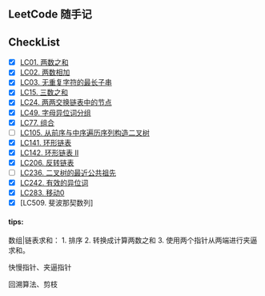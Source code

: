 ## LeetCode 随手记


## CheckList

* [x] [LC01. 两数之和](https://leetcode-cn.com/problems/two-sum/)
* [x] [LC02. 两数相加](https://leetcode-cn.com/problems/add-two-numbers/)
* [x] [LC03. 无重复字符的最长子串](https://leetcode-cn.com/problems/longest-substring-without-repeating-characters/)
* [x] [LC15. 三数之和](https://leetcode-cn.com/problems/3sum/)
* [x] [LC24. 两两交换链表中的节点](https://leetcode-cn.com/problems/swap-nodes-in-pairs)
* [x] [LC49. 字母异位词分组 ](https://leetcode-cn.com/problems/group-anagrams/)
* [x] [LC77. 组合](https://leetcode-cn.com/problems/combinations/)
* [ ] [LC105. 从前序与中序遍历序列构造二叉树](https://leetcode-cn.com/problems/construct-binary-tree-from-preorder-and-inorder-traversal)
* [x] [LC141. 环形链表](https://leetcode-cn.com/problems/linked-list-cycle/)
* [x] [LC142. 环形链表 II]( https://leetcode-cn.com/problems/linked-list-cycle-ii/)
* [x] [LC206. 反转链表](https://leetcode-cn.com/problems/reverse-linked-list/)
* [ ] [LC236. 二叉树的最近公共祖先](https://leetcode-cn.com/problems/lowest-common-ancestor-of-a-binary-tree/)
* [x] [LC242. 有效的异位词](https://leetcode-cn.com/problems/valid-anagram/)
* [x] [LC283. 移动0](https://leetcode-cn.com/problems/move-zeroes/)
* [x] [LC509. 斐波那契数列]

#### tips: 

数组|链表求和： 
    1. 排序 
    2. 转换成计算两数之和 
    3. 使用两个指针从两端进行夹逼求和。

快慢指针、夹逼指针

回溯算法、剪枝
